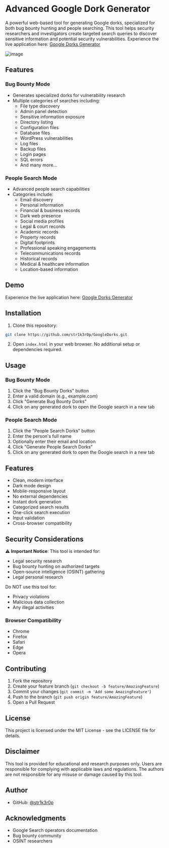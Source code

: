 # Advanced Google Dork Generator

A powerful web-based tool for generating Google dorks, specialized for both bug bounty hunting and people searching. This tool helps security researchers and investigators create targeted search queries to discover sensitive information and potential security vulnerabilities.
Experience the live application here: [Google Dorks Generator](https://str1k3r0p.github.io/GoogleDorks/)

![image](https://github.com/user-attachments/assets/b97fd2f5-fd0e-4840-b82b-84291d24735a)


## Features

### Bug Bounty Mode
- Generates specialized dorks for vulnerability research
- Multiple categories of searches including:
  - File type discovery
  - Admin panel detection
  - Sensitive information exposure
  - Directory listing
  - Configuration files
  - Database files
  - WordPress vulnerabilities
  - Log files
  - Backup files
  - Login pages
  - SQL errors
  - And many more...

### People Search Mode
- Advanced people search capabilities
- Categories include:
  - Email discovery
  - Personal information
  - Financial & business records
  - Dark web presence
  - Social media profiles
  - Legal & court records
  - Academic records
  - Property records
  - Digital footprints
  - Professional speaking engagements
  - Telecommunications records
  - Historical records
  - Medical & healthcare information
  - Location-based information

## Demo

Experience the live application here: [Google Dorks Generator](https://str1k3r0p.github.io/GoogleDorks/)

## Installation

1. Clone this repository:
```bash
git clone https://github.com/str1k3r0p/GoogleDorks.git
```

2. Open `index.html` in your web browser. No additional setup or dependencies required.

## Usage

### Bug Bounty Mode
1. Click the "Bug Bounty Dorks" button
2. Enter a valid domain (e.g., example.com)
3. Click "Generate Bug Bounty Dorks"
4. Click on any generated dork to open the Google search in a new tab

### People Search Mode
1. Click the "People Search Dorks" button
2. Enter the person's full name
3. Optionally enter their email and location
4. Click "Generate People Search Dorks"
5. Click on any generated dork to open the Google search in a new tab

## Features
- Clean, modern interface
- Dark mode design
- Mobile-responsive layout
- No external dependencies
- Instant dork generation
- Categorized search results
- One-click search execution
- Input validation
- Cross-browser compatibility

## Security Considerations

⚠️ **Important Notice**: This tool is intended for:
- Legal security research
- Bug bounty hunting on authorized targets
- Open-source intelligence (OSINT) gathering
- Legal personal research

Do NOT use this tool for:
- Privacy violations
- Malicious data collection
- Any illegal activities


### Browser Compatibility
- Chrome
- Firefox
- Safari
- Edge
- Opera

## Contributing

1. Fork the repository
2. Create your feature branch (`git checkout -b feature/AmazingFeature`)
3. Commit your changes (`git commit -m 'Add some AmazingFeature'`)
4. Push to the branch (`git push origin feature/AmazingFeature`)
5. Open a Pull Request

## License

This project is licensed under the MIT License - see the LICENSE file for details.

## Disclaimer

This tool is provided for educational and research purposes only. Users are responsible for complying with applicable laws and regulations. The authors are not responsible for any misuse or damage caused by this tool.

## Author

- GitHub: [@str1k3r0p](https://github.com/str1k3e0p)
## Acknowledgments

- Google Search operators documentation
- Bug bounty community
- OSINT researchers
